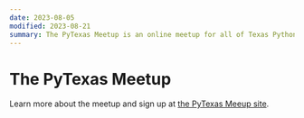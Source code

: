 ```yaml
---
date: 2023-08-05
modified: 2023-08-21
summary: The PyTexas Meetup is an online meetup for all of Texas Pythonistas.
---
```


# The PyTexas Meetup

Learn more about the meetup and sign up at [the PyTexas Meeup site](https://meetup.pytexas.org).